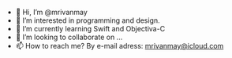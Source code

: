 - 👋 Hi, I’m @mrivanmay
- 👀 I’m interested in programming and design.
- 🌱 I’m currently learning Swift and Objectiva-C
- 💞️ I’m looking to collaborate on ...
- 📫 How to reach me? By e-mail adress: mrivanmay@icloud.com

<!---
mrivanmay/mrivanmay is a ✨ special ✨ repository because its `README.md` (this file) appears on your GitHub profile.
You can click the Preview link to take a look at your changes.
--->
